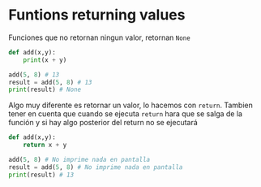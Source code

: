 # Funtions returning values

Funciones que no retornan ningun valor, retornan `None`

```python
def add(x,y):
    print(x + y)

add(5, 8) # 13
result = add(5, 8) # 13
print(result) # None
```

Algo muy diferente es retornar un valor, lo hacemos con `return`.
Tambien tener en cuenta que cuando se ejecuta `return` hara que se salga de la función y si hay algo posterior del return no se ejecutará

```python
def add(x,y):
    return x + y

add(5, 8) # No imprime nada en pantalla
result = add(5, 8) # No imprime nada en pantalla
print(result) # 13
```

